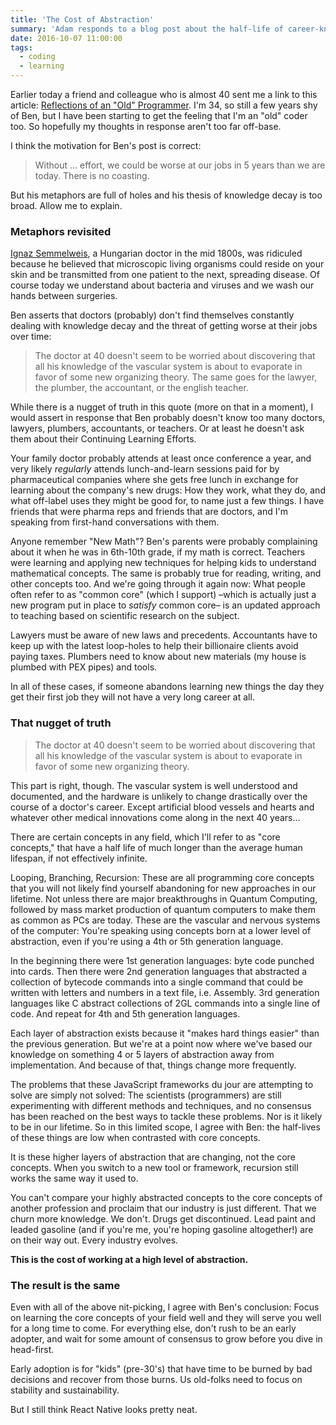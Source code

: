 ```yaml
---
title: 'The Cost of Abstraction'
summary: 'Adam responds to a blog post about the half-life of career-knowledge'
date: 2016-10-07 11:00:00
tags:
  - coding
  - learning
---
```


Earlier today a friend and colleague who is almost 40 sent me a link to this article: [Reflections of an "Old" Programmer][old]. I'm 34, so still a few years shy of Ben, but I have been starting to get the feeling that I'm an "old" coder too. So hopefully my thoughts in response aren't too far off-base.

I think the motivation for Ben's post is correct:

> Without ... effort, we could be worse at our jobs in 5 years than we are today. There is no coasting.

But his metaphors are full of holes and his thesis of knowledge decay is too broad. Allow me to explain.

### Metaphors revisited

[Ignaz Semmelweis][handwasher], a Hungarian doctor in the mid 1800s, was ridiculed because he believed that microscopic living organisms could reside on your skin and be transmitted from one patient to the next, spreading disease. Of course today we understand about bacteria and viruses and we wash our hands between surgeries.

Ben asserts that doctors (probably) don't find themselves constantly dealing with knowledge decay and the threat of getting worse at their jobs over time:

> The doctor at 40 doesn't seem to be worried about discovering that all his knowledge of the vascular system is about to evaporate in favor of some new organizing theory. The same goes for the lawyer, the plumber, the accountant, or the english teacher.

While there is a nugget of truth in this quote (more on that in a moment), I would assert in response that Ben probably doesn't know too many doctors, lawyers, plumbers, accountants, or teachers. Or at least he doesn't ask them about their Continuing Learning Efforts.

Your family doctor probably attends at least once conference a year, and very likely _regularly_ attends lunch-and-learn sessions paid for by pharmaceutical companies where she gets free lunch in exchange for learning about the company's new drugs: How they work, what they do, and what off-label uses they might be good for, to name just a few things. I have friends that were pharma reps and friends that are doctors, and I'm speaking from first-hand conversations with them.

Anyone remember "New Math"? Ben's parents were probably complaining about it when he was in 6th-10th grade, if my math is correct. Teachers were learning and applying new techniques for helping kids to understand mathematical concepts. The same is probably true for reading, writing, and other concepts too. And we're going through it again now: What people often refer to as "common core" (which I support) &ndash;which is actually just a new program put in place to _satisfy_ common core&ndash; is an updated approach to teaching based on scientific research on the subject.

Lawyers must be aware of new laws and precedents. Accountants have to keep up with the latest loop-holes to help their billionaire clients avoid paying taxes. Plumbers need to know about new materials (my house is plumbed with PEX pipes) and tools.

In all of these cases, if someone abandons learning new things the day they get their first job they will not have a very long career at all.

### That nugget of truth

> The doctor at 40 doesn't seem to be worried about discovering that all his knowledge of the vascular system is about to evaporate in favor of some new organizing theory.

This part is right, though. The vascular system is well understood and documented, and the hardware is unlikely to change drastically over the course of a doctor's career. Except artificial blood vessels and hearts and whatever other medical innovations come along in the next 40 years...

There are certain concepts in any field, which I'll refer to as "core concepts," that have a half life of much longer than the average human lifespan, if not effectively infinite.

Looping, Branching, Recursion: These are all programming core concepts that you will not likely find yourself abandoning for new approaches in our lifetime. Not unless there are major breakthroughs in Quantum Computing, followed by mass market production of quantum computers to make them as common as PCs are today. These are the vascular and nervous systems of the computer: You're speaking using concepts born at a lower level of abstraction, even if you're using a 4th or 5th generation language.

In the beginning there were 1st generation languages: byte code punched into cards. Then there were 2nd generation languages that abstracted a collection of bytecode commands into a single command that could be written with letters and numbers in a text file, i.e. Assembly. 3rd generation languages like C abstract collections of 2GL commands into a single line of code. And repeat for 4th and 5th generation languages.

Each layer of abstraction exists because it "makes hard things easier" than the previous generation. But we're at a point now where we've based our knowledge on something 4 or 5 layers of abstraction away from implementation. And because of that, things change more frequently.

The problems that these JavaScript frameworks du jour are attempting to solve are simply not solved: The scientists (programmers) are still experimenting with different methods and techniques, and no consensus has been reached on the best ways to tackle these problems. Nor is it likely to be in our lifetime. So in this limited scope, I agree with Ben: the half-lives of these things are low when contrasted with core concepts.

It is these higher layers of abstraction that are changing, not the core concepts. When you switch to a new tool or framework, recursion still works the same way it used to.

You can't compare your highly abstracted concepts to the core concepts of another profession and proclaim that our industry is just different. That we churn more knowledge. We don't. Drugs get discontinued. Lead paint and leaded gasoline (and if you're me, you're hoping gasoline altogether!) are on their way out. Every industry evolves.

**This is the cost of working at a high level of abstraction.**

### The result is the same

Even with all of the above nit-picking, I agree with Ben's conclusion: Focus on learning the core concepts of your field well and they will serve you well for a long time to come. For everything else, don't rush to be an early adopter, and wait for some amount of consensus to grow before you dive in head-first.

Early adoption is for "kids" (pre-30's) that have time to be burned by bad decisions and recover from those burns. Us old-folks need to focus on stability and sustainability.

But I still think React Native looks pretty neat.

[old]: http://www.bennorthrop.com/Essays/2016/reflections-of-an-old-programmer.php
[handwasher]: https://en.wikipedia.org/wiki/Ignaz_Semmelweis
